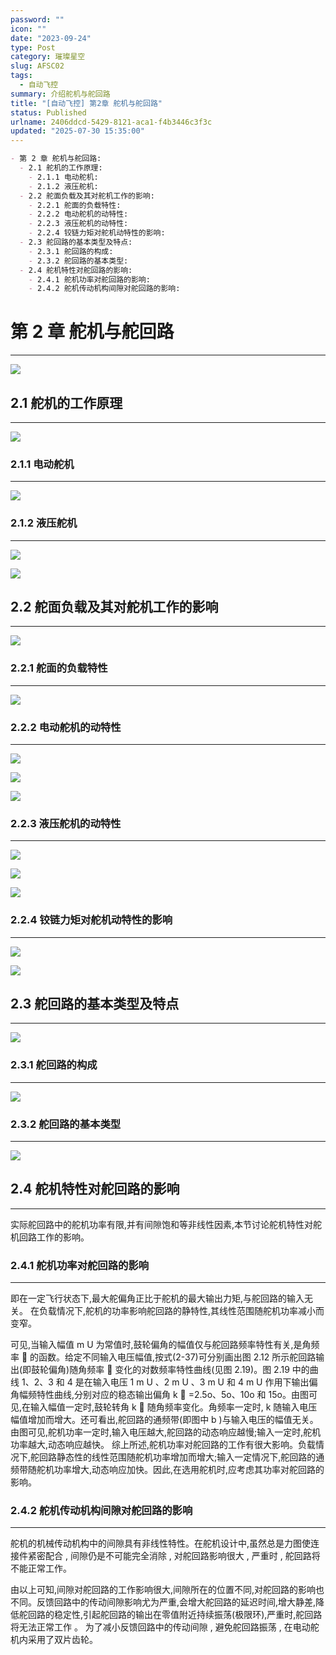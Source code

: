 ```yaml
---
password: ""
icon: ""
date: "2023-09-24"
type: Post
category: 璀璨星空
slug: AFSC02
tags:
  - 自动飞控
summary: 介绍舵机与舵回路
title: "[自动飞控] 第2章 舵机与舵回路"
status: Published
urlname: 2406ddcd-5429-8121-aca1-f4b3446c3f3c
updated: "2025-07-30 15:35:00"
---
```


```markdown
- 第 2 章 舵机与舵回路:
  - 2.1 舵机的工作原理:
    - 2.1.1 电动舵机:
    - 2.1.2 液压舵机:
  - 2.2 舵面负载及其对舵机工作的影响:
    - 2.2.1 舵面的负载特性:
    - 2.2.2 电动舵机的动特性:
    - 2.2.3 液压舵机的动特性:
    - 2.2.4 铰链力矩对舵机动特性的影响:
  - 2.3 舵回路的基本类型及特点:
    - 2.3.1 舵回路的构成:
    - 2.3.2 舵回路的基本类型:
  - 2.4 舵机特性对舵回路的影响:
    - 2.4.1 舵机功率对舵回路的影响:
    - 2.4.2 舵机传动机构间隙对舵回路的影响:
```

# 第 2 章 舵机与舵回路

---

![](https://bu.dusays.com/2023/09/24/65102dcf6f846.png)

## 2.1 舵机的工作原理

---

![](https://bu.dusays.com/2023/09/24/65102dd047d52.png)

### 2.1.1 电动舵机

---

![](https://bu.dusays.com/2023/09/24/65102dd15e84b.png)

### 2.1.2 液压舵机

---

![](https://bu.dusays.com/2023/09/24/65102dd260dd0.png)

![](https://bu.dusays.com/2023/09/24/65102dd37c1b1.png)

## 2.2 舵面负载及其对舵机工作的影响

---

![](https://bu.dusays.com/2023/09/24/65102dd477002.png)

### 2.2.1 舵面的负载特性

---

![](https://bu.dusays.com/2023/09/24/65102dd5971b2.png)

### 2.2.2 电动舵机的动特性

---

![](https://bu.dusays.com/2023/09/24/65102dd6a13d5.png)

![](https://bu.dusays.com/2023/09/24/65102dd7b67a5.png)

![](https://bu.dusays.com/2023/09/24/65102dd8ebbcc.png)

### 2.2.3 液压舵机的动特性

---

![](https://bu.dusays.com/2023/09/24/65102dd9de7fe.png)

![](https://bu.dusays.com/2023/09/24/65102ddab7ec9.png)

![](https://bu.dusays.com/2023/09/24/65102ddbc122d.png)

### 2.2.4 铰链力矩对舵机动特性的影响

---

![](https://bu.dusays.com/2023/09/24/65102ddca9338.png)

![](https://bu.dusays.com/2023/09/24/65102ddda36dd.png)

## 2.3 舵回路的基本类型及特点

---

![](https://bu.dusays.com/2023/09/24/65102dde9ade6.png)

### 2.3.1 舵回路的构成

---

![](https://bu.dusays.com/2023/09/24/65102ddfed3a8.png)

### 2.3.2 舵回路的基本类型

---

![](https://bu.dusays.com/2023/09/24/65102de0df677.png)

## 2.4 舵机特性对舵回路的影响

---

实际舵回路中的舵机功率有限,并有间隙饱和等非线性因素,本节讨论舵机特性对舵机回路工作的影响。

### 2.4.1 舵机功率对舵回路的影响

---

即在一定飞行状态下,最大舵偏角正比于舵机的最大输出力矩,与舵回路的输入无关。
在负载情况下,舵机的功率影响舵回路的静特性,其线性范围随舵机功率减小而变窄。

可见,当输入幅值 m U 为常值时,鼓轮偏角的幅值仅与舵回路频率特性有关,是角频率  的函数。给定不同输入电压幅值,按式(2-37)可分别画出图 2.12 所示舵回路输出(即鼓轮偏角)随角频率  变化的对数频率特性曲线(见图 2.19)。图 2.19 中的曲线 1、2、3 和 4 是在输入电压 1 m U 、2 m U 、3 m U 和 4 m U 作用下输出偏角幅频特性曲线,分别对应的稳态输出偏角 k  =2.5o、5o、10o 和 15o。由图可见,在输入幅值一定时,鼓轮转角 k  随角频率变化。角频率一定时, k 随输入电压幅值增加而增大。还可看出,舵回路的通频带(即图中 b )与输入电压的幅值无关。
由图可见,舵机功率一定时,输入电压越大,舵回路的动态响应越慢;输入一定时,舵机功率越大,动态响应越快。
综上所述,舵机功率对舵回路的工作有很大影响。负载情况下,舵回路静态性的线性范围随舵机功率增加而增大;输入一定情况下,舵回路的通频带随舵机功率增大,动态响应加快。因此,在选用舵机时,应考虑其功率对舵回路的影响。

### 2.4.2 舵机传动机构间隙对舵回路的影响

---

舵机的机械传动机构中的间隙具有非线性特性。在舵机设计中,虽然总是力图使连接件紧密配合 , 间隙仍是不可能完全消除 , 对舵回路影响很大 , 严重时 , 舵回路将不能正常工作。

由以上可知,间隙对舵回路的工作影响很大,间隙所在的位置不同,对舵回路的影响也不同。反馈回路中的传动间隙影响尤为严重,会增大舵回路的延迟时间,增大静差,降低舵回路的稳定性,引起舵回路的输出在零值附近持续振荡(极限环),严重时,舵回路将无法正常工作 。 为了减小反馈回路中的传动间隙 , 避免舵回路振荡 , 在电动舵机内采用了双片齿轮。
